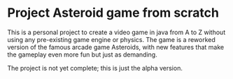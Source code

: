 # Project Asteroid game from scratch

This is a personal project to create a video game in java from A to Z without using any pre-existing game engine or physics.
The game is a reworked version of the famous arcade game Asteroids, with new features that make the gameplay even more fun but just as demanding.

The project is not yet complete; this is just the alpha version.
